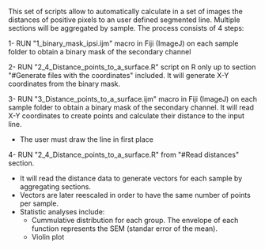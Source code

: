 This set of scripts allow to automatically calculate in a set of images the distances of positive pixels to an user defined segmented line.
Multiple sections will be aggregated by sample. 
The process consists of 4 steps:

1- RUN "1_binary_mask_ipsi.ijm" macro in Fiji (ImageJ) on each sample folder to obtain a binary mask of the secondary channel

2- RUN "2_4_Distance_points_to_a_surface.R" script on R only up to section "#Generate files with the coordinates" included. It will generate X-Y coordinates from the binary mask.

3- RUN "3_Distance_points_to_a_surface.ijm"  macro in Fiji (ImageJ) on each sample folder to obtain a binary mask of the secondary channel. It will read X-Y coordinates to create points and calculate their distance to the input line.
   - The user must draw the line in first place

4- RUN "2_4_Distance_points_to_a_surface.R" from "#Read distances" section. 
   - It will read the distance data to generate vectors for each sample by aggregating sections. 
   - Vectors are later reescaled in order to have the same number of points per sample. 
   - Statistic analyses include:
      * Cummulative distribution for each group. The envelope of each function represents the SEM (standar error of the mean).
      * Violin plot
